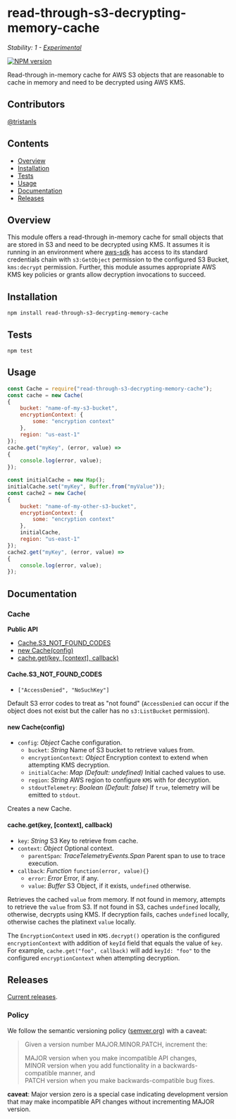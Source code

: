 # read-through-s3-decrypting-memory-cache

_Stability: 1 - [Experimental](https://github.com/tristanls/stability-index#stability-1---experimental)_

[![NPM version](https://badge.fury.io/js/read-through-s3-decrypting-memory-cache.png)](http://npmjs.org/package/read-through-s3-decrypting-memory-cache)

Read-through in-memory cache for AWS S3 objects that are reasonable to cache in memory and need to be decrypted using AWS KMS.

## Contributors

[@tristanls](https://github.com/tristanls)

## Contents

  * [Overview](#overview)
  * [Installation](#installation)
  * [Tests](#tests)
  * [Usage](#usage)
  * [Documentation](#documentation)
  * [Releases](#releases)

## Overview

This module offers a read-through in-memory cache for small objects that are stored in S3 and need to be decrypted using KMS. It assumes it is running in an environment where [aws-sdk](https://github.com/aws/aws-sdk-js) has access to its standard credentials chain with `s3:GetObject` permission to the configured S3 Bucket, `kms:decrypt` permission. Further, this module assumes appropriate AWS KMS key policies or grants allow decryption invocations to succeed.

## Installation

    npm install read-through-s3-decrypting-memory-cache

## Tests

    npm test

## Usage

```javascript
const Cache = require("read-through-s3-decrypting-memory-cache");
const cache = new Cache(
{
    bucket: "name-of-my-s3-bucket",
    encryptionContext: {
        some: "encryption context"
    },
    region: "us-east-1"
});
cache.get("myKey", (error, value) =>
{
    console.log(error, value);
});

const initialCache = new Map();
initialCache.set("myKey", Buffer.from("myValue"));
const cache2 = new Cache(
{
    bucket: "name-of-my-other-s3-bucket",
    encryptionContext: {
        some: "encryption context"
    },
    initialCache,
    region: "us-east-1"
});
cache2.get("myKey", (error, value) =>
{
    console.log(error, value);
});
```

## Documentation

### Cache

**Public API**
  * [Cache.S3_NOT_FOUND_CODES](#caches3_not_found_codes)
  * [new Cache(config)](#new-cacheconfig)
  * [cache.get(key, \[context\], callback)](#cachegetkey-context-callback)

#### Cache.S3_NOT_FOUND_CODES

  * `["AccessDenied", "NoSuchKey"]`

Default S3 error codes to treat as "not found" (`AccessDenied` can occur if the object does not exist but the caller has no `s3:ListBucket` permission).

#### new Cache(config)

  * `config`: _Object_ Cache configuration.
    * `bucket`: _String_ Name of S3 bucket to retrieve values from.
    * `encryptionContext`: _Object_ Encryption context to extend when attempting KMS decryption.
    * `initialCache`: _Map_ _(Default: undefined)_ Initial cached values to use.
    * `region`: _String_ AWS region to configure `KMS` with for decryption.
    * `stdoutTelemetry`: _Boolean_ _(Default: false)_ If `true`, telemetry will be emitted to `stdout`.

Creates a new Cache.

#### cache.get(key, [context], callback)

  * `key`: _String_ S3 Key to retrieve from cache.
  * `context`: _Object_ Optional context.
    * `parentSpan`: _TraceTelemetryEvents.Span_ Parent span to use to trace execution.
  * `callback`: _Function_ `function(error, value){}`
    * `error`: _Error_ Error, if any.
    * `value`: _Buffer_ S3 Object, if it exists, `undefined` otherwise.

Retrieves the cached `value` from memory. If not found in memory, attempts to retrieve the `value` from S3. If not found in S3, caches `undefined` locally, otherwise, decrypts using KMS. If decryption fails, caches `undefined` locally, otherwise caches the platinext `value` locally.

The `EncryptionContext` used in `KMS.decrypt()` operation is the configured `encryptionContext` with addition of `keyId` field that equals the value of `key`. For example, `cache.get("foo", callback)` will add `keyId: "foo"` to the configured `encryptionContext` when attempting decryption.

## Releases

[Current releases](https://github.com/tristanls/read-through-s3-decrypting-memory-cache/releases).

### Policy

We follow the semantic versioning policy ([semver.org](http://semver.org/)) with a caveat:

> Given a version number MAJOR.MINOR.PATCH, increment the:
>
>MAJOR version when you make incompatible API changes,<br/>
>MINOR version when you add functionality in a backwards-compatible manner, and<br/>
>PATCH version when you make backwards-compatible bug fixes.

**caveat**: Major version zero is a special case indicating development version that may make incompatible API changes without incrementing MAJOR version.
